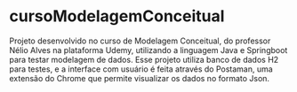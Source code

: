 # cursoModelagemConceitual
Projeto desenvolvido no curso de Modelagem Conceitual, do professor Nélio Alves na plataforma Udemy, utilizando a linguagem Java e 
Springboot para testar modelagem de dados. 
Esse projeto utiliza banco de dados H2 para testes, e a interface com usuário é feita através do Postaman, uma extensão do Chrome
que permite visualizar os dados no formato Json.
